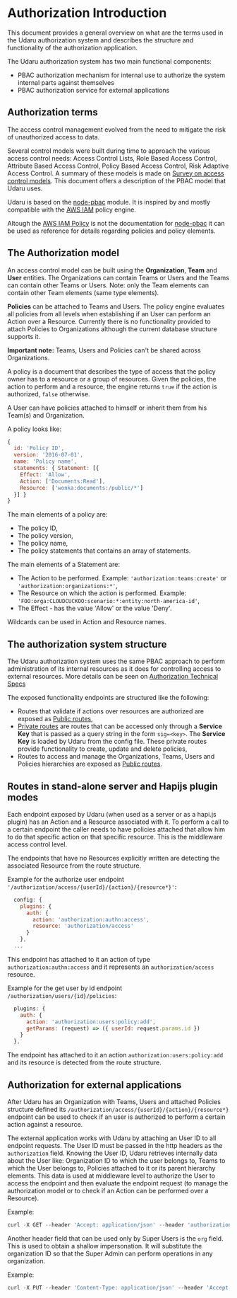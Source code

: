 # Authorization Introduction

This document provides a general overview on what are the terms used in the Udaru authorization system and describes the structure and functionality of the authorization application.

The Udaru authorization system has two main functional components:
- PBAC authorization mechanism for internal use to authorize the system internal parts against themselves
- PBAC authorization service for external applications

## Authorization terms

The access control management evolved from the need to mitigate the risk of unauthorized access to data.

Several control models were built during time to approach the various access control needs: Access Control Lists, Role Based Access Control, Attribute Based Access Control, Policy Based Access Control, Risk Adaptive Access Control. A summary of these models is made on [Survey on access control models][]. This document offers a description of the PBAC model that Udaru uses.

Udaru is based on the [node-pbac][] module. It is inspired by and mostly compatible with the [AWS IAM][] policy engine.

Altough the [AWS IAM Policy][] is not the documentation for [node-pbac][] it can be used as reference for details regarding policies and policy elements.

## The Authorization model

An access control model can be built using the **Organization**, **Team** and **User** entities. The Organizations can contain Teams or Users and the Teams can contain other Teams or Users. Note: only the Team elements can contain other Team elements (same type elements).

**Policies** can be attached to Teams and Users. The policy engine evaluates all policies from all levels when establishing if an User can perform an Action over a Resource. Currently there is no functionality provided to attach Policies to Organizations although the current database structure supports it.

**Important note:** Teams, Users and Policies can't be shared across Organizations.

A policy is a document that describes the type of access that the policy owner has to a resource or a group of resources. Given the policies, the action to perform and a resource, the engine returns `true` if the action is authorized, `false` otherwise.

A User can have policies attached to himself or inherit them from his Team(s) and Organization.

A policy looks like:

```javascript
{
  id: 'Policy ID',
  version: '2016-07-01',
  name: 'Policy name',
  statements: { Statement: [{
    Effect: 'Allow',
    Action: ['Documents:Read'],
    Resource: ['wonka:documents:/public/*']
  }] }
}
```

The main elements of a policy are:
- The policy ID,
- The policy version,
- The policy name,
- The policy statements that contains an array of statements.

The main elements of a Statement are:
- The Action to be performed. Example: `'authorization:teams:create'` or `'authorization:organizations:*'`,
- The Resource on which the action is performed. Example: `'FOO:orga:CLOUDCUCKOO:scenario:*:entity:north-america-id'`,
- The Effect - has the value 'Allow' or the value 'Deny'.

Wildcards can be used in Action and Resource names.

## The authorization system structure

The Udaru authorization system uses the same PBAC approach to perform administration of its internal resources as it does for controlling access to external resources. More details can be seen on [Authorization Technical Specs][]

The exposed functionality endpoints are structured like the following:
- Routes that validate if actions over resources are authorized are exposed as [Public routes][],
- [Private routes][] are routes that can be accessed only through a **Service Key** that is passed as a query string in the form `sig=<key>`. The **Service Key** is loaded by Udaru from the config file. These private routes provide functionality to create, update and delete policies,
- Routes to access and manage the Organizations, Teams, Users and Policies hierarchies are exposed as [Public routes][].

## Routes in stand-alone server and Hapijs plugin modes

Each endpoint exposed by Udaru (when used as a server or as a hapi.js plugin) has an Action and a Resource associated with it. To perform a call to a certain endpoint the caller needs to have policies attached that allow him to do that specific action on that specific resource. This is the middleware access control level.

The endpoints that have no Resources explicitly written are detecting the associated Resource from the route structure.

Example for the authorize user endpoint `'/authorization/access/{userId}/{action}/{resource*}'`:
```javascript
  config: {
    plugins: {
      auth: {
        action: 'authorization:authn:access',
        resource: 'authorization/access'
      }
    },
  ...
```
This endpoint has attached to it an action of type `authorization:authn:access` and it represents an `authorization/access` resource.

Example for the get user by id endpoint `/authorization/users/{id}/policies`:
```javascript
  plugins: {
    auth: {
      action: 'authorization:users:policy:add',
      getParams: (request) => ({ userId: request.params.id })
    }
  },
```
The endpoint has attached to it an action `authorization:users:policy:add` and its resource is detected from the route structure.

## Authorization for external applications

After Udaru has an Organization with Teams, Users and attached Policies structure defined its `/authorization/access/{userId}/{action}/{resource*}` endpoint can be used to check if an user is authorized to perform a certain action against a resource.

The external application works with Udaru by attaching an User ID to all endpoint requests. The User ID must be passed in the http headers as the `authorization` field. Knowing the User ID, Udaru retrieves internally data about the User like:  Organization ID to which the user belongs to, Teams to which the User belongs to, Policies attached to it or its parent hierarchy elements. This data is used at middleware level to authorize the User to access the endpoint and then evaluate the endpoint request (to manage the authorization model or to check if an Action can be performed over a Resource).

Example:
```javascript
curl -X GET --header 'Accept: application/json' --header 'authorization: <UserID>' 'http://localhost:8080/authorization/organizations'
```

Another header field that can be used only by Super Users is the `org` field. This is used to obtain a shallow impersonation. It will substitute the organization ID so that the Super Admin can perform operations in any organization.

Example:
```javascript
curl -X PUT --header 'Content-Type: application/json' --header 'Accept: application/json' --header 'authorization: ROOTID' --header 'org: WONKA' -d '{"policies":["PolicyID"]}' 'http://localhost:8080/authorization/teams/TeamID/policies'
```


[iam-js]: https://github.com/nearform/iam-js
[node-pbac]: https://github.com/monken/node-pbac
[AWS IAM]: https://docs.aws.amazon.com/IAM/latest/UserGuide/access_policies.html
[AWS IAM Policy]: https://docs.aws.amazon.com/IAM/latest/UserGuide/reference_policies_elements.html
[Authorization Technical Specs]: reference/spec.md
[Private routes]: ../lib/plugin/routes/private
[Public routes]: ../lib/plugin/routes/public
[Survey on access control models]: http://csrc.nist.gov/news_events/privilege-management-workshop/PvM-Model-Survey-Aug26-2009.pdf
